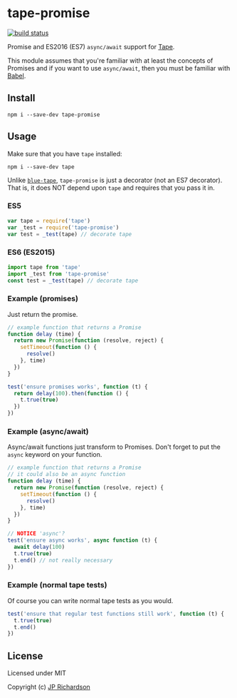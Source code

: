 tape-promise
============

[![build status](https://api.travis-ci.org/jprichardson/tape-promise.svg)](http://travis-ci.org/jprichardson/tape-promise)

Promise and ES2016 (ES7) `async/await` support for [Tape](https://github.com/substack/tape).

This module assumes that you're familiar with at least the concepts of Promises
and if you want to use `async/await`, then you must be familiar with [Babel](https://babeljs.io/).

Install
-------

    npm i --save-dev tape-promise


Usage
-----

Make sure that you have `tape` installed:

    npm i --save-dev tape

Unlike [`blue-tape`](https://www.npmjs.com/package/blue-tape), `tape-promise` is
just a decorator (not an ES7 decorator). That is, it does NOT depend upon `tape`
and requires that you pass it in.

### ES5

```js
var tape = require('tape')
var _test = require('tape-promise')
var test = _test(tape) // decorate tape
```

### ES6 (ES2015)

```js
import tape from 'tape'
import _test from 'tape-promise'
const test = _test(tape) // decorate tape
```

### Example (promises)

Just return the promise.

```js
// example function that returns a Promise
function delay (time) {
  return new Promise(function (resolve, reject) {
    setTimeout(function () {
      resolve()
    }, time)
  })
}

test('ensure promises works', function (t) {
  return delay(100).then(function () {
    t.true(true)
  })
})
```

### Example (async/await)

Async/await functions just transform to Promises.
Don't forget to put the `async` keyword on your function.

```js
// example function that returns a Promise
// it could also be an async function
function delay (time) {
  return new Promise(function (resolve, reject) {
    setTimeout(function () {
      resolve()
    }, time)
  })
}

// NOTICE 'async'?
test('ensure async works', async function (t) {
  await delay(100)
  t.true(true)
  t.end() // not really necessary
})
```

### Example (normal tape tests)

Of course you can write normal tape tests as you would.

```js
test('ensure that regular test functions still work', function (t) {
  t.true(true)
  t.end()
})
```

License
-------

Licensed under MIT

Copyright (c) [JP Richardson](https://github.com/jprichardson)

